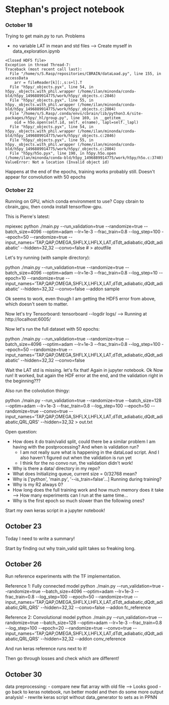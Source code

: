# Stephan's project notebook

### October 18

Trying to get main.py to run. Problems
- no variable LAT in mean and std files --> Create myself in data_exploration.ipynb

```
<Closed HDF5 file>
Exception in thread Thread-7:
Traceback (most recent call last):
  File "/home/s/S.Rasp/repositories/CBRAIN/dataLoad.py", line 155, in accessData
    arr = fileReader[k][:,s:s+l].T
  File "h5py/_objects.pyx", line 54, in h5py._objects.with_phil.wrapper (/home/ilan/minonda/conda-bld/h5py_1496889914775/work/h5py/_objects.c:2846)
  File "h5py/_objects.pyx", line 55, in h5py._objects.with_phil.wrapper (/home/ilan/minonda/conda-bld/h5py_1496889914775/work/h5py/_objects.c:2804)
  File "/home/s/S.Rasp/.conda/envs/cbrain/lib/python3.6/site-packages/h5py/_hl/group.py", line 169, in __getitem__
    oid = h5o.open(self.id, self._e(name), lapl=self._lapl)
  File "h5py/_objects.pyx", line 54, in h5py._objects.with_phil.wrapper (/home/ilan/minonda/conda-bld/h5py_1496889914775/work/h5py/_objects.c:2846)
  File "h5py/_objects.pyx", line 55, in h5py._objects.with_phil.wrapper (/home/ilan/minonda/conda-bld/h5py_1496889914775/work/h5py/_objects.c:2804)
  File "h5py/h5o.pyx", line 190, in h5py.h5o.open (/home/ilan/minonda/conda-bld/h5py_1496889914775/work/h5py/h5o.c:3740)
ValueError: Not a location (Invalid object id)
```
Happens at the end of the epochs, training works probably still. Doesn't appear for convolution with 50 epochs

### October 22

Running on GPU, which conda environment to use? Copy cbrain to cbrain_gpu, then conda install tensorflow-gpu.

This is Pierre's latest:

mpiexec python  ./main.py --run_validation=true --randomize=true --batch_size=4096 --optim=adam --lr=1e-3 --frac_train=0.8 --log_step=100 --epoch=50 --randomize=true --input_names='TAP,QAP,OMEGA,SHFLX,LHFLX,LAT,dTdt_adiabatic,dQdt_adiabatic' --hidden=32,32 --convo=false # > atoutfile

Let's try running (with sample directory):

python  ./main.py --run_validation=true --randomize=true --batch_size=4096 --optim=adam --lr=1e-3 --frac_train=0.8 --log_step=10 --epoch=10 --randomize=true --input_names='TAP,QAP,OMEGA,SHFLX,LHFLX,LAT,dTdt_adiabatic,dQdt_adiabatic' --hidden=32,32 --convo=false --addon sample

Ok seems to work, even though I am getting the HDF5 error from above, which doesn't seem to matter.

Now let's try Tensorboard: tensorboard --logdir logs/ --> Running at http://localhost:6005/

Now let's run the full dataset with 50 epochs:

python ./main.py --run_validation=true --randomize=true --batch_size=4096 --optim=adam --lr=1e-3 --frac_train=0.8 --log_step=100 --epoch=50 --randomize=true --input_names='TAP,QAP,OMEGA,SHFLX,LHFLX,LAT,dTdt_adiabatic,dQdt_adiabatic' --hidden=32,32 --convo=false

Wait the LAT std is missing. let's fix that! Again in jupyter notebook. Ok Now run! It worked, but again the HDF error at the end, and the validation right in the beginning???

Also run the colvolution thingy:

python  ./main.py --run_validation=true --randomize=true --batch_size=128 --optim=adam --lr=1e-3 --frac_train=0.8 --log_step=100 --epoch=50 --randomize=true --convo=true --input_names='TAP,QAP,OMEGA,SHFLX,LHFLX,LAT,dTdt_adiabatic,dQdt_adiabatic,QRL,QRS' --hidden=32,32 > out.txt


Open question:
- How does it do train/valid split, could there be a similar problem I am having with the postprocessing? And when is validation run?
    - I am not really sure what is happening in the dataLoad script. And I also haven't figured out when the validation is run yet
    - I think for the no convo run, the validation didn't work!
- Why is there a data/ directory in my repo?
- What does Initializing queue, current size = 0/32768 mean?
- Why is ['python', 'main.py', '--is_train=false'...] Running during training?
- Why is my R2 always 0?
- How long does the full training work and how much memory does it take --> How many experiments can I run at the same time...
- Why is the first epoch so much slower than the following ones?

Start my own keras script in a jupyter notebook!


## October 23

Today I need to write a summary!

Start by finding out why train_valid split takes so freaking long.


## October 26

Run reference experiments with the TF implementation.

Reference 1: Fully connected model
python  ./main.py --run_validation=true --randomize=true --batch_size=4096 --optim=adam --lr=1e-3 --frac_train=0.8 --log_step=100 --epoch=50 --randomize=true --input_names='TAP,QAP,OMEGA,SHFLX,LHFLX,LAT,dTdt_adiabatic,dQdt_adiabatic,QRL,QRS' --hidden=32,32 --convo=false --addon fc_reference

Reference 2: Convolutional model
python  ./main.py --run_validation=true --randomize=true --batch_size=128 --optim=adam --lr=1e-3 --frac_train=0.8 --log_step=100 --epoch=20 --randomize=true --convo=true --input_names='TAP,QAP,OMEGA,SHFLX,LHFLX,LAT,dTdt_adiabatic,dQdt_adiabatic,QRL,QRS' --hidden=32,32 --addon conv_reference

And run keras reference runs next to it!

Then go through losses and check which are different!

## October 30

data preprocessing:
    - compare new flat array with old file --> Looks good
    - go back to keras notebook, run better model and then do some more output analysis!
    - rewrite keras script without data_generator to sets as in PPNN
